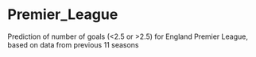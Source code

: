 # Premier_League
Prediction of number of goals (&lt;2.5 or >2.5) for England Premier League, based on data from previous 11 seasons
